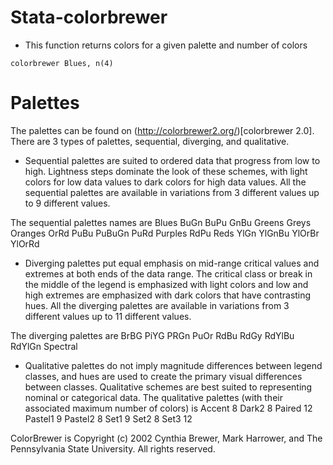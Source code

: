 # Stata-colorbrewer


- This function returns colors for a given palette and number of colors

```
colorbrewer Blues, n(4)
```




# Palettes

The palettes can be found on (http://colorbrewer2.org/)[colorbrewer 2.0].
There are 3 types of palettes, sequential, diverging, and qualitative.

- Sequential palettes are suited to ordered data that progress from low to high. Lightness steps
dominate the look of these schemes, with light colors for low data values to dark colors for high
data values. All the sequential palettes are available in variations from 3 different values up to 9 different values.

The sequential palettes names are
Blues BuGn BuPu GnBu Greens Greys Oranges OrRd PuBu PuBuGn PuRd Purples RdPu Reds
YlGn YlGnBu YlOrBr YlOrRd

- Diverging palettes put equal emphasis on mid-range critical values and extremes at both ends
of the data range. The critical class or break in the middle of the legend is emphasized with light
colors and low and high extremes are emphasized with dark colors that have contrasting hues. All the diverging palettes are available in variations from 3 different values up to 11 different values.


The diverging palettes are
BrBG PiYG PRGn PuOr RdBu RdGy RdYlBu RdYlGn Spectral

- Qualitative palettes do not imply magnitude differences between legend classes, and hues are
used to create the primary visual differences between classes. Qualitative schemes are best suited
to representing nominal or categorical data. The qualitative palettes (with their associated maximum number of colors) is
Accent 8
Dark2 8
Paired 12
Pastel1 9
Pastel2 8
Set1 9
Set2 8
Set3 12



ColorBrewer is Copyright (c) 2002 Cynthia Brewer, Mark Harrower, and The Pennsylvania State
University. All rights reserved.